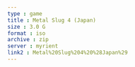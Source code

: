 ```yaml
---
type : game
title : Metal Slug 4 (Japan)
size : 3.0 G
format : iso
archive : zip
server : myrient
link2 : Metal%20Slug%204%20%28Japan%29
---
```

